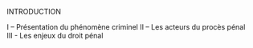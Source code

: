 INTRODUCTION

I – Présentation du phénomène criminel 
II – Les acteurs du procès pénal  
III - Les enjeux du droit pénal

